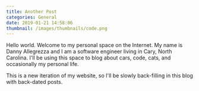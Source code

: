 ```yaml
---
title: Another Post
categories: General
date: 2019-01-21 14:58:06
thumbnail: /images/thumbnails/code.png
---
```

Hello world. Welcome to my personal space on the Internet. My name is Danny Allegrezza and I am a software engineer living in Cary, North Carolina. I'll be using this space to blog about cars, code, cats, and occasionally my personal life. 

This is a new iteration of my website, so I'll be slowly back-filling in this blog with back-dated posts.